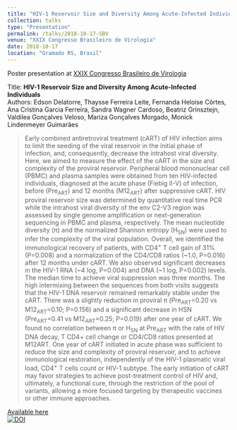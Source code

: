 ```yaml
---
title: "HIV-1 Reservoir Size and Diversity Among Acute-Infected Individuals"
collection: talks
type: "Presentation"
permalink: /talks/2018-10-17-SBV
venue: "XXIX Congresso Brasileiro de Virologia"
date: 2018-10-17
location: "Gramado RS, Brasil"
---
```


Poster presentation at [XXIX Congresso Brasileiro de Virologia](http://www.sbv.org.br/congresso)

Title: __HIV-1 Reservoir Size and Diversity Among Acute-Infected Individuals__
<br>
Authors: Edson Delatorre, Thaysse Ferreira Leite, Fernanda Heloise Côrtes, Ana Cristina Garcia Ferreira, Sandra Wagner Cardoso, Beatriz Grinsztejn, Valdilea Gonçalves Veloso, Mariza Gonçalves Morgado, Monick Lindenmeyer Guimarães

>Early combined antiretroviral treatment (cART) of HIV infection aims to limit the seeding of the viral reservoir in the initial phase of infection, and, consequently, decrease the intrahost viral diversity. Here, we aimed to measure the effect of the cART in the size and complexity of the proviral reservoir. Peripheral blood mononuclear cell (PBMC) and plasma samples were obtained from ten HIV-infected individuals, diagnosed at the acute phase (Fiebig II-V) of infection, before (Pre<sub>ART</sub>) and 12 months (M12<sub>ART</sub>) after suppressive cART. HIV proviral reservoir size was determined by quantitative real time PCR while the intrahost viral diversity of the env C2-V3 region was assessed by single genome amplification or next-generation sequencing in PBMC and plasma, respectively. The mean nucleotide diversity (π) and the normalized Shannon entropy (H<sub>SN</sub>) were used to infer the complexity of the viral population. Overall, we identified the immunological recovery of patients, with CD4<sup>+</sup> T cell gain of 31% (P=0.008) and a normalization of the CD4/CD8 ratios (~1.0, P=0.016) after 12 months under cART. We also observed significant decreases in the HIV-1 RNA (~4 log, P=0.004) and DNA (~1 log, P=0.002) levels. The median time to achieve viral suppression was three months. The high intermixing between the sequences from both visits suggests that the HIV-1 DNA reservoir remained remarkably stable under the cART. There was a slightly reduction in proviral π (Pre<sub>ART</sub>=0.20 vs M12<sub>ART</sub>=0.10; P=0.156) and a significant decrease in HSN (Pre<sub>ART</sub>=0.41 vs M12<sub>ART</sub>=0.25; P=0.019) after one year of cART. We found no correlation between π or H<sub>SN</sub> at Pre<sub>ART</sub> with the rate of HIV DNA decay, T CD4+ cell change or CD4/CD8 ratios presented at M12ART. One year of cART initiated in acute phase was sufficient to reduce the size and complexity of proviral reservoir, and to achieve immunological restoration, independently of the HIV-1 plasmatic viral load, CD4<sup>+</sup> T cells count or HIV-1 subtype. The early initiation of cART may favor strategies to achieve post-treatment control of HIV and, ultimately, a functional cure, through the restriction of the pool of variants, allowing a more focused targeting by therapeutic vaccines or other immune approaches.

[Available here](http://doi.org/10.5281/zenodo.1451708)<br>
[![DOI](https://zenodo.org/badge/DOI/10.5281/zenodo.1451708.svg)](https://doi.org/10.5281/zenodo.1451708)
